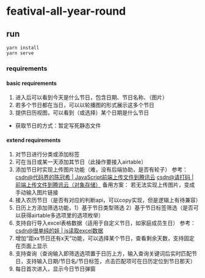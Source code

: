 # featival-all-year-round

## run
```
yarn install
yarn serve
```

### requirements
#### basic requirements
1. 进入后可以看到今天是什么节日，包含日期、节日名称、（图片）
2. 若多个节日都在当日，可以以轮播图的形式展示这多个节日
3. 提供日历视图，可以看到（或选择）某个日期是什么节日

* 获取节日的方式：暂定写死静态文件
#### extend requirements
1. 对节日进行分类或添加标签
2. 可在当日或某一天添加其节日（此操作要接入airtable）
3. 添加节日时实现上传图片功能（难，没有后端协助，是否有轮子）
   参考：
   [csdn@代码界的陈冠希 | JavaScript前端上传文件到腾讯云](https://blog.csdn.net/weixin_43078354/article/details/123006660)
   [csdn@请打码 | 前端上传文件到腾讯云（对象存储）](https://blog.csdn.net/qq_41485414/article/details/80134908?utm_medium=distribute.pc_relevant.none-task-blog-2~default~baidujs_baidulandingword~default-0-80134908-blog-123006660.pc_relevant_paycolumn_v3&spm=1001.2101.3001.4242.1&utm_relevant_index=2)
   备用方案：
   若无法实现上传图片，变成手动输入图片链接
4. 接入农历节日（是否有对应的判断api，可以copy实现，但是逻辑上有待兼容）
5. 日历上方添加筛选功能，1）基于节日类型筛选 2）基于节日标签筛选（是否可以获得airtable多选项里的选项枚举）
6. 支持自行导入excel表格数据（适用于自定义节日，如家庭成员生日）
   参考：
   [csdn@很单纯的娃 | js读取excel数据](https://blog.csdn.net/qq_37826599/article/details/122307771)
7. 增加“距xx节日还有x天”功能，可以选择某个节日，查看剩余天数，支持固定在页面上显示
8. 支持查询（查询输入即筛选选项置于日历上方，输入查询关键词后实时匹配节日，支持输入日期/节日名/节日标签，点击匹配项可在日历定位到节日那天）
9. 每日首次进入，显示今日节日弹窗